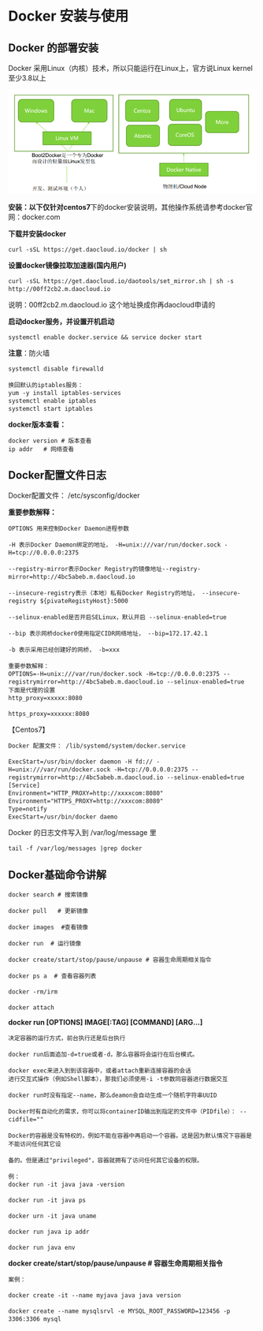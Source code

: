 # Docker 安装与使用 #

## Docker 的部署安装 ##

Docker 采用Linux（内核）技术，所以只能运行在Linux上，官方说Linux kernel至少3.8以上

![区别](./images/1.png "个人和物理机区别")

**安装：**以下仅针对**centos7**下的docker安装说明，其他操作系统请参考docker官网：docker.com

**下载并安装docker**

	curl -sSL https://get.daocloud.io/docker | sh

**设置docker镜像拉取加速器(国内用户)**

	curl -sSL https://get.daocloud.io/daotools/set_mirror.sh | sh -s http://00ff2cb2.m.daocloud.io
说明：00ff2cb2.m.daocloud.io 这个地址换成你再daocloud申请的

**启动docker服务，并设置开机启动**

	systemctl enable docker.service && service docker start
**注意**：防火墙

	systemctl disable firewalld

	换回默认的iptables服务：
	yum -y install iptables-services
	systemctl enable iptables
	systemctl start iptables

**docker版本查看：**
	
	docker version # 版本查看
	ip addr   # 网络查看

	
## Docker配置文件日志 ##

Docker配置文件： /etc/sysconfig/docker

**重要参数解释：**

	OPTIONS 用来控制Docker Daemon进程参数

	-H 表示Docker Daemon绑定的地址， -H=unix:///var/run/docker.sock -H=tcp://0.0.0.0:2375

	--registry-mirror表示Docker Registry的镜像地址--registry-mirror=http://4bc5abeb.m.daocloud.io

	--insecure-registry表示（本地）私有Docker Registry的地址， --insecure-registry ${pivateRegistyHost}:5000

	--selinux-enabled是否开启SELinux，默认开启 --selinux-enabled=true

	--bip 表示网桥docker0使用指定CIDR网络地址， --bip=172.17.42.1

	-b 表示采用已经创建好的网桥， -b=xxx

	重要参数解释：
	OPTIONS=-H=unix:///var/run/docker.sock -H=tcp://0.0.0.0:2375 --registrymirror=http://4bc5abeb.m.daocloud.io --selinux-enabled=true
	下面是代理的设置
	http_proxy=xxxxx:8080

	https_proxy=xxxxxx:8080
	
【Centos7】

	Docker 配置文件： /lib/systemd/system/docker.service

	ExecStart=/usr/bin/docker daemon -H fd:// -H=unix:///var/run/docker.sock -H=tcp://0.0.0.0:2375 --registrymirror=http://4bc5abeb.m.daocloud.io --selinux-enabled=true
	[Service]
	Environment="HTTP_PROXY=http://xxxxcom:8080"
	Environment="HTTPS_PROXY=http://xxxcom:8080"
	Type=notify
	ExecStart=/usr/bin/docker daemo

Docker 的日志文件写入到 /var/log/message 里

	tail -f /var/log/messages |grep docker

## Docker基础命令讲解 ##

	docker search # 搜索镜像

	docker pull   # 更新镜像

	docker images  #查看镜像

	docker run  # 运行镜像

	docker create/start/stop/pause/unpause # 容器生命周期相关指令

	docker ps a  # 查看容器列表

	docker -rm/irm

	docker attach
**docker run [OPTIONS] IMAGE[:TAG] [COMMAND] [ARG...]**

	决定容器的运行方式，前台执行还是后台执行

	docker run后面追加-d=true或者-d，那么容器将会运行在后台模式。

	docker exec来进入到到该容器中，或者attach重新连接容器的会话
	进行交互式操作（例如Shell脚本），那我们必须使用-i -t参数同容器进行数据交互

	docker run时没有指定--name，那么deamon会自动生成一个随机字符串UUID

	Docker时有自动化的需求，你可以将containerID输出到指定的文件中（PIDfile）： --cidfile=""

	Docker的容器是没有特权的，例如不能在容器中再启动一个容器。这是因为默认情况下容器是不能访问任何其它设

	备的。但是通过"privileged"，容器就拥有了访问任何其它设备的权限。

	例：
	docker run -it java java -version
	
	docker run -it java ps

	docker urn -it java uname 

	docker run java ip addr

	docker run java env

**docker create/start/stop/pause/unpause # 容器生命周期相关指令**

	案例：
	
	docker create -it --name myjava java java version
	
	docker create --name mysqlsrvl -e MYSQL_ROOT_PASSWORD=123456 -p 3306:3306 mysql